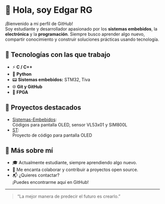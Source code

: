 # 👋 Hola, soy Edgar RG

¡Bienvenido a mi perfil de GitHub!  
Soy estudiante y desarrollador apasionado por los **sistemas embebidos**, la **electrónica** y la **programación**. Siempre busco aprender algo nuevo, compartir conocimiento y construir soluciones prácticas usando tecnología.

## 🚀 Tecnologías con las que trabajo
- ⚡ **C / C++**
- 🐍 **Python**
- 📟 **Sistemas embebidos:** STM32, Tiva
- 🌐 **Git y GitHub**
- 🔲 **FPGA**

## 📌 Proyectos destacados
- [Sistemas-Embebidos](https://github.com/Edgarg2-4/Sistemas-Embebidos):  
  Códigos para pantalla OLED, sensor VL53x01 y SIM800L
- [ST](https://github.com/Edgarg2-4/ST):  
  Proyecto de código para pantalla OLED

## 🌟 Más sobre mí
- 🎓 Actualmente estudiante, siempre aprendiendo algo nuevo.
- 🤝 Me encanta colaborar y contribuir a proyectos open source.
- 📬 ¿Quieres contactar?  
  ¡Puedes encontrarme aquí en GitHub!

---

> “La mejor manera de predecir el futuro es crearlo.”  
